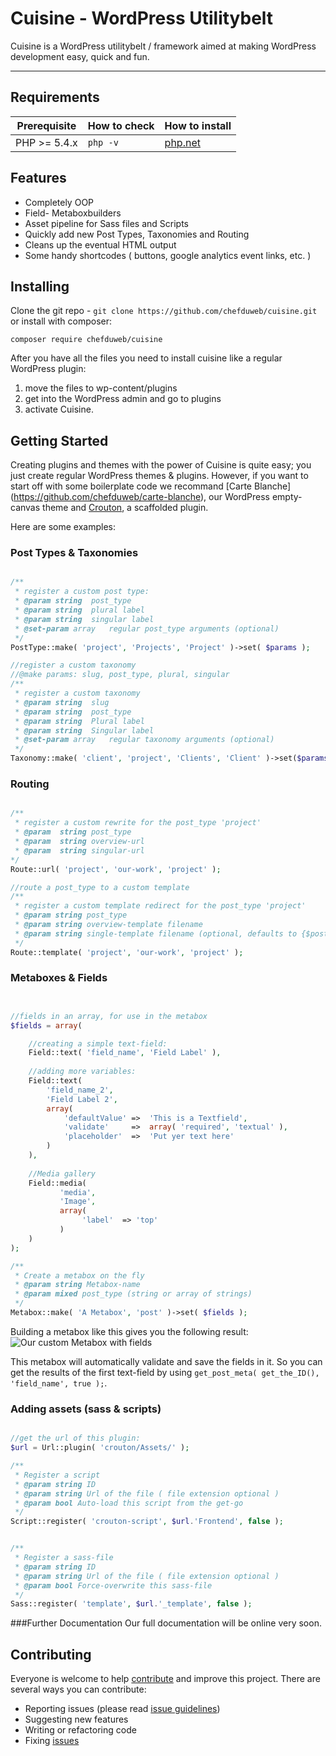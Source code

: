 Cuisine - WordPress Utilitybelt
===========================

Cuisine is a WordPress utilitybelt / framework aimed at making WordPress development easy, quick and fun.

---

## Requirements

| Prerequisite    | How to check | How to install
| --------------- | ------------ | ------------- |
| PHP >= 5.4.x    | `php -v`     | [php.net](http://php.net/manual/en/install.php) |



## Features

* Completely OOP
* Field- Metaboxbuilders
* Asset pipeline for Sass files and Scripts
* Quickly add new Post Types, Taxonomies and Routing
* Cleans up the eventual HTML output 
* Some handy shortcodes ( buttons, google analytics event links, etc. )


## Installing

Clone the git repo - `git clone https://github.com/chefduweb/cuisine.git` or install with composer:

`composer require chefduweb/cuisine`

After you have all the files you need to install cuisine like a regular WordPress plugin:

1. move the files to wp-content/plugins
2. get into the WordPress admin and go to plugins
3. activate Cuisine.

## Getting Started

Creating plugins and themes with the power of Cuisine is quite easy; you just create regular WordPress themes & plugins. However, if you want to start off with some boilerplate code we recommand [Carte Blanche] (https://github.com/chefduweb/carte-blanche), our WordPress empty-canvas theme and [Crouton](https://github.com/chefduweb/crouton), a scaffolded plugin.

Here are some examples:

### Post Types & Taxonomies

```php

/**
 * register a custom post type:
 * @param string  post_type
 * @param string  plural label
 * @param string  singular label
 * @set-param array   regular post_type arguments (optional)
 */
PostType::make( 'project', 'Projects', 'Project' )->set( $params ); 

//register a custom taxonomy
//@make params: slug, post_type, plural, singular
/**
 * register a custom taxonomy
 * @param string  slug
 * @param string  post_type
 * @param string  Plural label
 * @param string  Singular label
 * @set-param array   regular taxonomy arguments (optional)
 */
Taxonomy::make( 'client', 'project', 'Clients', 'Client' )->set($params);


```

### Routing

```php

/**
 * register a custom rewrite for the post_type 'project'
 * @param  string post_type
 * @param  string overview-url
 * @param  string singular-url
*/
Route::url( 'project', 'our-work', 'project' );

//route a post_type to a custom template
/**
 * register a custom template redirect for the post_type 'project'
 * @param string post_type
 * @param string overview-template filename
 * @param string single-template filename (optional, defaults to {$post_type}-single.php );
 */
Route::template( 'project', 'our-work', 'project' );


```

### Metaboxes & Fields

```php


//fields in an array, for use in the metabox
$fields = array(

    //creating a simple text-field:
    Field::text( 'field_name', 'Field Label' ),
    
    //adding more variables:
    Field::text( 
        'field_name_2',
        'Field Label 2',
        array(
            'defaultValue' =>  'This is a Textfield',
            'validate'     =>  array( 'required', 'textual' ),
            'placeholder'  =>  'Put yer text here'
        )
    ),
    
    //Media gallery
    Field::media( 
           'media',
           'Image', 
           array(
                'label'  => 'top'
           )
    )
);

/**
 * Create a metabox on the fly
 * @param string Metabox-name
 * @param mixed post_type (string or array of strings)
 */
Metabox::make( 'A Metabox', 'post' )->set( $fields );

```

Building a metabox like this gives you the following result:
![Our custom Metabox with fields](http://www.chefduweb.nl/wp-content/uploads/2015/06/metabox1.png)

This metabox will automatically validate and save the fields in it. So you can get the results of the first text-field by using `get_post_meta( get_the_ID(), 'field_name', true );`.


### Adding assets (sass & scripts)

```php

//get the url of this plugin:
$url = Url::plugin( 'crouton/Assets/' );

/**
 * Register a script
 * @param string ID
 * @param string Url of the file ( file extension optional )
 * @param bool Auto-load this script from the get-go
 */
Script::register( 'crouton-script', $url.'Frontend', false );


/**
 * Register a sass-file
 * @param string ID
 * @param string Url of the file ( file extension optional )
 * @param bool Force-overwrite this sass-file 
 */
Sass::register( 'template', $url.'_template', false );

```

###Further Documentation
Our full documentation will be online very soon.


## Contributing

Everyone is welcome to help [contribute](CONTRIBUTING.md) and improve this project. There are several ways you can contribute:

* Reporting issues (please read [issue guidelines](https://github.com/necolas/issue-guidelines))
* Suggesting new features
* Writing or refactoring code
* Fixing [issues](https://github.com/chefduweb/cuisine/issues)


